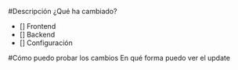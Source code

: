 #Descripción
¿Qué ha cambiado?

- [] Frontend
- [] Backend
- [] Configuración

#Cómo puedo probar los cambios
En qué forma puedo ver el update
